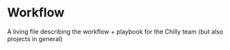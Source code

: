 # Workflow
A living file describing the workflow + playbook for the Chilly team (but also projects in general)
